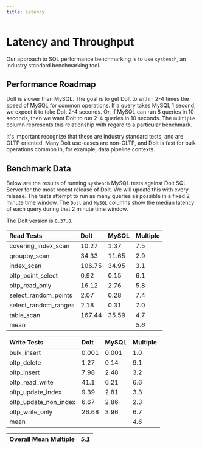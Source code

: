 ```yaml
---
title: Latency
---
```


# Latency and Throughput

Our approach to SQL performance benchmarking is to use `sysbench`, an
industry standard benchmarking tool.

## Performance Roadmap

Dolt is slower than MySQL. The goal is to get Dolt to within 2-4 times
the speed of MySQL for common operations. If a query takes MySQL 1
second, we expect it to take Dolt 2-4 seconds. Or, if MySQL can run 8
queries in 10 seconds, then we want Dolt to run 2-4 queries in 10
seconds. The `multiple` column represents this relationship with
regard to a particular benchmark.

It's important recognize that these are industry standard tests, and
are OLTP oriented. Many Dolt use-cases are non-OLTP, and Dolt is fast
for bulk operations common in, for example, data pipeline contexts.

## Benchmark Data

Below are the results of running `sysbench` MySQL tests against Dolt
SQL Server for the most recent release of Dolt. We will update this
with every release. The tests attempt to run as many queries as
possible in a fixed 2 minute time window. The `Dolt` and `MySQL`
columns show the median latency of each query during that 2 minute
time window.

The Dolt version is `0.37.0`.

| Read Tests | Dolt | MySQL | Multiple |
| :--- | :--- | :--- | :--- |
| covering\_index\_scan | 10.27 | 1.37 | 7.5 |
| groupby\_scan | 34.33 | 11.65 | 2.9 |
| index\_scan | 106.75 | 34.95 | 3.1 |
| oltp\_point\_select | 0.92 | 0.15 | 6.1 |
| oltp\_read\_only | 16.12 | 2.76 | 5.8 |
| select\_random\_points | 2.07 | 0.28 | 7.4 |
| select\_random\_ranges | 2.18 | 0.31 | 7.0 |
| table\_scan | 167.44 | 35.59 | 4.7 |
| mean |  |  | _5.6_ |

| Write Tests | Dolt | MySQL | Multiple |
| :--- | :--- | :--- | :--- |
| bulk\_insert | 0.001 | 0.001 | 1.0 |
| oltp\_delete | 1.27 | 0.14 | 9.1 |
| oltp\_insert | 7.98 | 2.48 | 3.2 |
| oltp\_read\_write | 41.1 | 6.21 | 6.6 |
| oltp\_update\_index | 9.39 | 2.81 | 3.3 |
| oltp\_update\_non\_index | 6.67 | 2.86 | 2.3 |
| oltp\_write\_only | 26.68 | 3.96 | 6.7 |
| mean |  |  | _4.6_ |

| Overall Mean Multiple | _5.1_ |
| :--- | :--- |
<br/>
